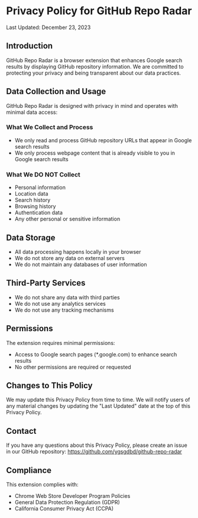 # Privacy Policy for GitHub Repo Radar

Last Updated: December 23, 2023

## Introduction
GitHub Repo Radar is a browser extension that enhances Google search results by displaying GitHub repository information. We are committed to protecting your privacy and being transparent about our data practices.

## Data Collection and Usage
GitHub Repo Radar is designed with privacy in mind and operates with minimal data access:

### What We Collect and Process
- We only read and process GitHub repository URLs that appear in Google search results
- We only process webpage content that is already visible to you in Google search results

### What We DO NOT Collect
- Personal information
- Location data
- Search history
- Browsing history
- Authentication data
- Any other personal or sensitive information

## Data Storage
- All data processing happens locally in your browser
- We do not store any data on external servers
- We do not maintain any databases of user information

## Third-Party Services
- We do not share any data with third parties
- We do not use any analytics services
- We do not use any tracking mechanisms

## Permissions
The extension requires minimal permissions:
- Access to Google search pages (*.google.com) to enhance search results
- No other permissions are required or requested

## Changes to This Policy
We may update this Privacy Policy from time to time. We will notify users of any material changes by updating the "Last Updated" date at the top of this Privacy Policy.

## Contact
If you have any questions about this Privacy Policy, please create an issue in our GitHub repository:
https://github.com/ygsgdbd/github-repo-radar

## Compliance
This extension complies with:
- Chrome Web Store Developer Program Policies
- General Data Protection Regulation (GDPR)
- California Consumer Privacy Act (CCPA) 